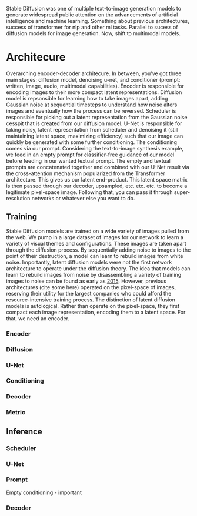 Stable Diffusion was one of multiple text-to-image generation models to generate widespread public attention on the advancements of artificial intelligence and machine learning. Something about previous architectures, success of transformer for nlp and other ml tasks. Parallel to sucess of diffusion models for image generation. Now, shift to multimodal models.

# Architecure

Overarching encoder-decoder architecure. In between, you've got three main stages: diffusion model, denoising u-net, and conditioner (prompt: written, image, audio, multimodal capabilities). Encoder is responsible for encoding images to their more compact latent representations. Diffusion model is repsonsible for learning how to take images apart, adding Gaussian noise at sequential timesteps to understand how noise alters images and eventually how the process can be reversed. Scheduler is responsible for picking out a latent representation from the Gaussian noise cesspit that is created from our diffusion model. U-Net is responsible for taking noisy, latent representation from scheduler and denoising it (still maintaining latent space, maximizing efficiency) such that our image can quickly be generated with some further conditioning. The conditioning comes via our prompt. Considering the text-to-image synthesis example, we feed in an empty prompt for classifier-free guidance of our model before feeding in our wanted textual prompt. The empty and textual prompts are concatenated together and combined with our U-Net result via the cross-attention mechanism popularized from the Transformer architecture. This gives us our latent end-product. This latent space matrix is then passed through our decoder, upsampled, etc. etc. etc. to become a legitimate pixel-space image. Following that, you can pass it through super-resolution networks or whatever else you want to do.

## Training

Stable Diffusion models are trained on a wide variety of images pulled from the web. We pump in a large dataset of images for our network to learn a variety of visual themes and configurations. These images are taken apart through the diffusion process. By sequentially adding noise to images to the point of their destruction, a model can learn to rebuild images from white noise. Importantly, latent diffusion models were not the first network architecture to operate under the diffusion theory. The idea that models can learn to rebuild images from noise by disassembling a variety of training images to noise can be found as early as [2015](https://arxiv.org/pdf/1503.03585.pdf). However, previous architectures (cite some here) operated on the pixel-space of images, reserving their utility for the largest companies who could afford the resource-intensive training process. The distinction of latent diffusion models is autological. Rather than operate on the pixel-space, they first compact each image representation, encoding them to a latent space. For that, we need an encoder.

### Encoder

### Diffusion

### U-Net

### Conditioning

### Decoder

### Metric

## Inference

### Scheduler

### U-Net

### Prompt

Empty conditioning - important

### Decoder
